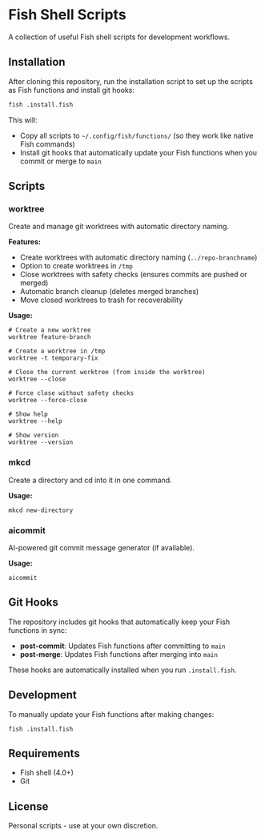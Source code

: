 # Fish Shell Scripts

A collection of useful Fish shell scripts for development workflows.

## Installation

After cloning this repository, run the installation script to set up the scripts as Fish functions and install git hooks:

```bash
fish .install.fish
```

This will:
- Copy all scripts to `~/.config/fish/functions/` (so they work like native Fish commands)
- Install git hooks that automatically update your Fish functions when you commit or merge to `main`

## Scripts

### worktree

Create and manage git worktrees with automatic directory naming.

**Features:**
- Create worktrees with automatic directory naming (`../repo-branchname`)
- Option to create worktrees in `/tmp`
- Close worktrees with safety checks (ensures commits are pushed or merged)
- Automatic branch cleanup (deletes merged branches)
- Move closed worktrees to trash for recoverability

**Usage:**
```fish
# Create a new worktree
worktree feature-branch

# Create a worktree in /tmp
worktree -t temporary-fix

# Close the current worktree (from inside the worktree)
worktree --close

# Force close without safety checks
worktree --force-close

# Show help
worktree --help

# Show version
worktree --version
```

### mkcd

Create a directory and cd into it in one command.

**Usage:**
```fish
mkcd new-directory
```

### aicommit

AI-powered git commit message generator (if available).

**Usage:**
```fish
aicommit
```

## Git Hooks

The repository includes git hooks that automatically keep your Fish functions in sync:

- **post-commit**: Updates Fish functions after committing to `main`
- **post-merge**: Updates Fish functions after merging into `main`

These hooks are automatically installed when you run `.install.fish`.

## Development

To manually update your Fish functions after making changes:

```fish
fish .install.fish
```

## Requirements

- Fish shell (4.0+)
- Git

## License

Personal scripts - use at your own discretion.
